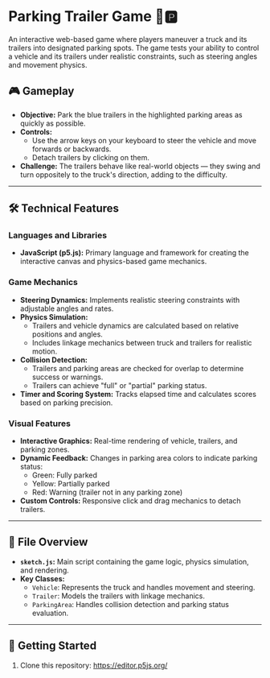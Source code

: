 # Parking Trailer Game 🚚🅿️

An interactive web-based game where players maneuver a truck and its trailers into designated parking spots. The game tests your ability to control a vehicle and its trailers under realistic constraints, such as steering angles and movement physics.

## 🎮 Gameplay
- **Objective:** Park the blue trailers in the highlighted parking areas as quickly as possible.
- **Controls:** 
  - Use the arrow keys on your keyboard to steer the vehicle and move forwards or backwards.
  - Detach trailers by clicking on them.
- **Challenge:** The trailers behave like real-world objects — they swing and turn oppositely to the truck's direction, adding to the difficulty.

---

## 🛠️ Technical Features
### Languages and Libraries
- **JavaScript (p5.js):** Primary language and framework for creating the interactive canvas and physics-based game mechanics.

### Game Mechanics
- **Steering Dynamics:** Implements realistic steering constraints with adjustable angles and rates.
- **Physics Simulation:**
  - Trailers and vehicle dynamics are calculated based on relative positions and angles.
  - Includes linkage mechanics between truck and trailers for realistic motion.
- **Collision Detection:**
  - Trailers and parking areas are checked for overlap to determine success or warnings.
  - Trailers can achieve "full" or "partial" parking status.
- **Timer and Scoring System:** Tracks elapsed time and calculates scores based on parking precision.

### Visual Features
- **Interactive Graphics:** Real-time rendering of vehicle, trailers, and parking zones.
- **Dynamic Feedback:** Changes in parking area colors to indicate parking status:
  - Green: Fully parked
  - Yellow: Partially parked
  - Red: Warning (trailer not in any parking zone)
- **Custom Controls:** Responsive click and drag mechanics to detach trailers.

---

## 📂 File Overview
- **`sketch.js`:** Main script containing the game logic, physics simulation, and rendering.
- **Key Classes:**
  - `Vehicle`: Represents the truck and handles movement and steering.
  - `Trailer`: Models the trailers with linkage mechanics.
  - `ParkingArea`: Handles collision detection and parking status evaluation.

---

## 🚀 Getting Started
1. Clone this repository:
   https://editor.p5js.org/
   
